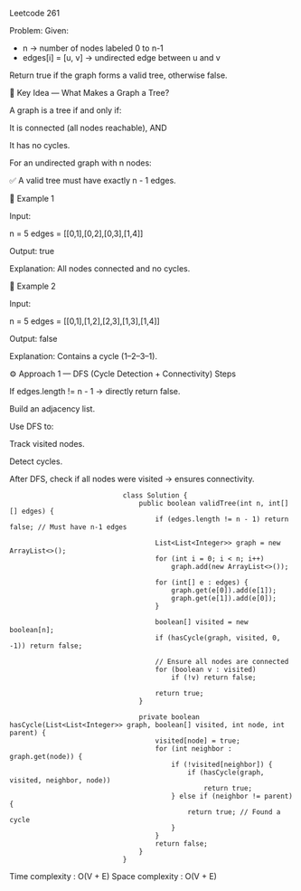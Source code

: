 Leetcode 261

Problem:
Given:
- n -> number of nodes labeled 0 to n-1
- edges[i] = [u, v] → undirected edge between u and v

Return true if the graph forms a valid tree, otherwise false.

🧠 Key Idea — What Makes a Graph a Tree?

A graph is a tree if and only if:

It is connected (all nodes reachable), AND

It has no cycles.

For an undirected graph with n nodes:

✅ A valid tree must have exactly n - 1 edges.

🔹 Example 1

Input:

n = 5
edges = [[0,1],[0,2],[0,3],[1,4]]


Output:
true

Explanation:
All nodes connected and no cycles.

🔹 Example 2

Input:

n = 5
edges = [[0,1],[1,2],[2,3],[1,3],[1,4]]


Output:
false

Explanation:
Contains a cycle (1–2–3–1).

⚙️ Approach 1 — DFS (Cycle Detection + Connectivity)
Steps

If edges.length != n - 1 → directly return false.

Build an adjacency list.

Use DFS to:

Track visited nodes.

Detect cycles.

After DFS, check if all nodes were visited → ensures connectivity.

                                class Solution {
                                    public boolean validTree(int n, int[][] edges) {
                                        if (edges.length != n - 1) return false; // Must have n-1 edges

                                        List<List<Integer>> graph = new ArrayList<>();
                                        for (int i = 0; i < n; i++)
                                            graph.add(new ArrayList<>());

                                        for (int[] e : edges) {
                                            graph.get(e[0]).add(e[1]);
                                            graph.get(e[1]).add(e[0]);
                                        }

                                        boolean[] visited = new boolean[n];
                                        if (hasCycle(graph, visited, 0, -1)) return false;

                                        // Ensure all nodes are connected
                                        for (boolean v : visited)
                                            if (!v) return false;

                                        return true;
                                    }

                                    private boolean hasCycle(List<List<Integer>> graph, boolean[] visited, int node, int parent) {
                                        visited[node] = true;
                                        for (int neighbor : graph.get(node)) {
                                            if (!visited[neighbor]) {
                                                if (hasCycle(graph, visited, neighbor, node))
                                                    return true;
                                            } else if (neighbor != parent) {
                                                return true; // Found a cycle
                                            }
                                        }
                                        return false;
                                    }
                                }
Time complexity : O(V + E)
Space complexity : O(V + E)

